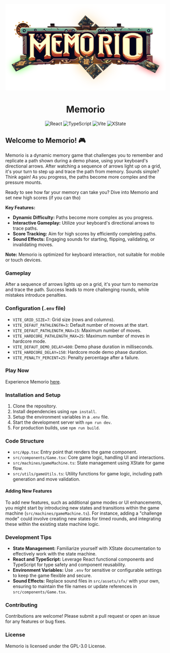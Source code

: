<p align="center">
  <img src="https://raw.githubusercontent.com/dilaouid/memorio/media/cover.png" alt="Memorio - Cover Image" width="1280">
</p>

<h1 align="center">Memorio</h1>

<p align="center">
  <img src="https://img.shields.io/badge/-React-61DAFB?logo=react&logoColor=white" alt="React">
  <img src="https://img.shields.io/badge/-TypeScript-3178C6?logo=typescript&logoColor=white" alt="TypeScript">
  <img src="https://img.shields.io/badge/-Vite-B73BFE?logo=vite&logoColor=white" alt="Vite">
  <img src="https://img.shields.io/badge/-XState-000000?logo=xstate&logoColor=white" alt="XState">
</p>

## Welcome to Memorio! 🎮

Memorio is a dynamic memory game that challenges you to remember and replicate a path shown during a demo phase, using your keyboard's directional arrows. After watching a sequence of arrows light up on a grid, it's your turn to step up and trace the path from memory. Sounds simple? Think again! As you progress, the paths become more complex and the pressure mounts.

Ready to see how far your memory can take you? Dive into Memorio and set new high scores (if you can tho)

**Key Features:**

- **Dynamic Difficulty:** Paths become more complex as you progress.
- **Interactive Gameplay:** Utilize your keyboard's directional arrows to trace paths.
- **Score Tracking:** Aim for high scores by efficiently completing paths.
- **Sound Effects:** Engaging sounds for starting, flipping, validating, or invalidating moves.

**Note:** Memorio is optimized for keyboard interaction, not suitable for mobile or touch devices.

### Gameplay

After a sequence of arrows lights up on a grid, it's your turn to memorize and trace the path. Success leads to more challenging rounds, while mistakes introduce penalties.

### Configuration (`.env` file)

- `VITE_GRID_SIZE=7`: Grid size (rows and columns).
- `VITE_DEFAUT_PATHLENGTH=3`: Default number of moves at the start.
- `VITE_DEFAUT_PATHLENGTH_MAX=15`: Maximum number of moves.
- `VITE_HARDCORE_PATHLENGTH_MAX=25`: Maximum number of moves in hardcore mode.
- `VITE_DEFAUT_DEMO_DELAY=600`: Demo phase duration in milliseconds.
- `VITE_HARDCORE_DELAY=150`: Hardcore mode demo phase duration.
- `VITE_PENALTY_PERCENT=25`: Penalty percentage after a failure.

### Play Now

Experience Memorio [here](https://dilaouid.github.io/memorio/).

### Installation and Setup

1. Clone the repository.
2. Install dependencies using `npm install`.
3. Setup the environment variables in a `.env` file.
4. Start the development server with `npm run dev`.
5. For production builds, use `npm run build`.

### Code Structure

- `src/App.tsx`: Entry point that renders the game component.
- `src/components/Game.tsx`: Core game logic, handling UI and interactions.
- `src/machines/gameMachine.ts`: State management using XState for game flow.
- `src/utils/gameUtils.ts`: Utility functions for game logic, including path generation and move validation.

#### Adding New Features

To add new features, such as additional game modes or UI enhancements, you might start by introducing new states and transitions within the game machine (`src/machines/gameMachine.ts`). For instance, adding a "challenge mode" could involve creating new states for timed rounds, and integrating these within the existing state machine logic.

### Development Tips

- **State Management:** Familiarize yourself with XState documentation to effectively work with the state machine.
- **React and TypeScript:** Leverage React functional components and TypeScript for type safety and component reusability.
- **Environment Variables:** Use `.env` for sensitive or configurable settings to keep the game flexible and secure.
- **Sound Effects:** Replace sound files in `src/assets/sfx/` with your own, ensuring to maintain the file names or update references in `src/components/Game.tsx`.

### Contributing

Contributions are welcome! Please submit a pull request or open an issue for any features or bug fixes.

### License

Memorio is licensed under the GPL-3.0 License.

